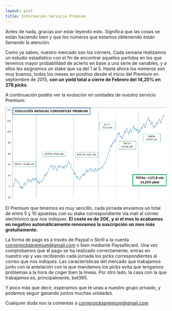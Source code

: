 ```yaml
---
layout: post
title: Información Servicio Premium
---
```


Antes de nada, gracias por estar leyendo esto. Significa que las cosas se están haciendo bien y que los números que estamos obteniendo están llamando la atención.

Como ya sabes, nuestro mercado son los córners. Cada semana realizamos un estudio estadístico con el fin de encontrar aquellos partidos en los que tenemos mayor probabilidad de acierto en base a una serie de variables, y a ellos les asignamos un stake que va del 1 al 5. Hasta ahora los números son muy buenos, todos los meses en positivo desde el inicio del Premium en septiembre de 2015, **con un yield total a cierre de Febrero del 14,25% en 278 picks**.    

A continuación podéis ver la evolución en unidades de nuestro servicio Premium:

![Stats](/img/stats.jpg)

El Premium que tenemos es muy sencillo, cada jornada enviamos un total de entre 5 y 10 apuestas con su stake correspondiente vía mail al correo electrónico que nos indiques. **El coste es de 20€, y si el mes lo acabamos en negativo automáticamente renovamos la suscripción un mes más gratuitamente.**

La forma de pago es a través de Paypal o Skrill a la cuenta cornerpickspremium@gmail.com o bien mediante Paysafecard. Una vez comprobamos que el pago se ha realizado correctamente, entras en nuestro vip y vas recibiendo cada jornada los picks correspondientes al correo que nos indiques. Las características del mercado que trabajamos junto con la antelación con la que mandamos los picks evita que tengamos problemas a la hora de coger bien la lineas. Por otro lado, la casa con la que trabajamos es, principalmente, bet365.

Y poco más que decir, esperamos que te unas a nuestro grupo privado, y podamos seguir ganando juntos muchas unidades.

Cualquier duda nos la comentas a cornerpickspremium@gmail.com
